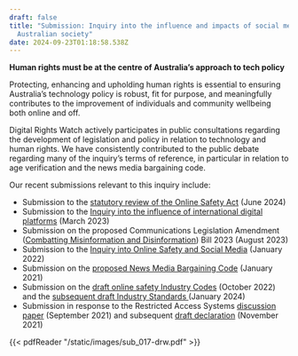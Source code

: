 ```yaml
---
draft: false
title: "Submission: Inquiry into the influence and impacts of social media on
  Australian society"
date: 2024-09-23T01:18:58.538Z
---
```

**Human rights must be at the centre of Australia’s approach to tech policy**

Protecting, enhancing and upholding human rights is essential to ensuring Australia’s technology policy is robust, fit for purpose, and meaningfully contributes to the improvement of individuals and community wellbeing both online and off.

Digital Rights Watch actively participates in public consultations regarding the development of legislation and policy in relation to technology and human rights. We have consistently contributed to the public debate regarding many of the inquiry’s terms of reference, in particular in relation to age verification and the news media bargaining code.

Our recent submissions relevant to this inquiry include:

* Submission to the [statutory review of the Online Safety Act](https://digitalrightswatch.org.au/wp-content/uploads/2024/06/DRW-Submission-Online-Safety-Act-Review-June-2024.pdf) (June 2024) 
* Submission to the [Inquiry into the influence of international digital platforms](https://digitalrightswatch.org.au/2023/04/26/democratising-digital-economies/) (March 2023) 
* Submission on the proposed Communications Legislation Amendment ([Combatting Misinformation and Disinformation](https://digitalrightswatch.org.au/wp-content/uploads/2023/08/DRW-Submission-Communications-Legislation-Amendment-Combatting-Misinformation-and-Disinformation-Bill-2023-August-2023.pdf)) Bill 2023 (August 2023) 
* Submission to the [Inquiry into Online Safety and Social Media](https://digitalrightswatch.org.au/wp-content/uploads/2022/01/Digital-Rights-Watch_Social-Media-and-Online-Safety-Inquiry-2022.pdf) (January 2022)
* Submission on the [proposed News Media Bargaining Code](https://digitalrightswatch.org.au/wp-content/uploads/2021/01/Submission-to-Econ_-Treasury-Laws-Amendment-News-Media-and-Digital-Platforms-Mandatory-Bargaining-Code-Bill-2020-January-2021.pdf) (January 2021)
* Submission on the [draft online safety Industry Codes](https://digitalrightswatch.org.au/wp-content/uploads/2022/10/DRW-Submission-Online-safety-industry-codes.pdf) (October 2022) and the [subsequent draft Industry Standards ](https://digitalrightswatch.org.au/wp-content/uploads/2024/01/DRW-Submission-Draft-Online-Safety-Industry-Standards-Dec-2023.pdf)(January 2024)
* Submission in response to the Restricted Access Systems [discussion paper](https://digitalrightswatch.org.au/wp-content/uploads/2021/09/20210917_DRWSubmission_RAS-eSafetyCommission.pdf) (September 2021) and subsequent [draft declaration](https://digitalrightswatch.org.au/wp-content/uploads/2021/11/Submission_-Draft-Restricted-Access-System-Declaration-eSafety-Commissioner-November-2021.pdf) (November 2021)

{{< pdfReader "/static/images/sub_017-drw.pdf" >}}